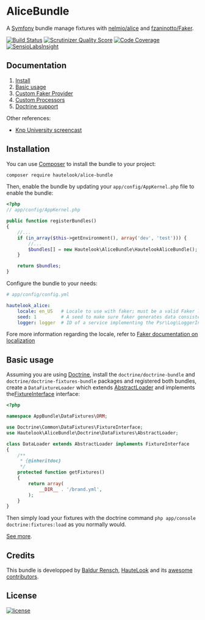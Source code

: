 AliceBundle
===========

A [Symfony](symfony.com) bundle manage fixtures with [nelmio/alice](https://github.com/nelmio/alice) and
[fzaninotto/Faker](https://github.com/fzaninotto/Faker).

[![Build Status](https://travis-ci.org/hautelook/AliceBundle.png?branch=master)](https://travis-ci.org/hautelook/AliceBundle)
[![Scrutinizer Quality Score](https://scrutinizer-ci.com/g/hautelook/AliceBundle/badges/quality-score.png?s=0b9ff0ac44085bc49fdb98f4ea1fec2fea918a39)](https://scrutinizer-ci.com/g/hautelook/AliceBundle/)
[![Code Coverage](https://scrutinizer-ci.com/g/hautelook/AliceBundle/badges/coverage.png?b=master)](https://scrutinizer-ci.com/g/hautelook/AliceBundle/?branch=master)
[![SensioLabsInsight](https://insight.sensiolabs.com/projects/1169e133-3d02-4ba8-a87e-f152c620f8b5/mini.png)](https://insight.sensiolabs.com/projects/1169e133-3d02-4ba8-a87e-f152c620f8b5)

## Documentation

1. [Install](#install)
2. [Basic usage](#basic-usage)
3. [Custom Faker Provider](Resources/doc/faker-provider.md)
4. [Custom Processors](Resources/doc/processors.md)
5. [Doctrine support](Resources/doc/doctrine.md)

Other references:
* [Knp University screencast](https://knpuniversity.com/screencast/alice-fixtures)

## Installation

You can use [Composer](https://getcomposer.org/) to install the bundle to your project:

```bash
composer require hautelook/alice-bundle
```

Then, enable the bundle by updating your `app/config/AppKernel.php` file to enable the bundle:

```php
<?php
// app/config/AppKernel.php

public function registerBundles()
{
    //...
    if (in_array($this->getEnvironment(), array('dev', 'test'))) {
        //...
        $bundles[] = new Hautelook\AliceBundle\HautelookAliceBundle();
    }

    return $bundles;
}
```

Configure the bundle to your needs:

```yaml
# app/config/config.yml

hautelook_alice:
    locale: en_US   # Locale to use with faker; must be a valid Faker locale otherwise will fallback to en_EN
    seed: 1         # A seed to make sure faker generates data consistently across runs, set to null to disable
    logger: logger  # ID of a service implementing the Psr\Log\LoggerInterface
```

Fore more information regarding the locale, refer to
[Faker documentation on localization](https://github.com/fzaninotto/Faker#localization)

## Basic usage

Assuming you are using [Doctrine](http://www.doctrine-project.org/projects/orm.html), install
the `doctrine/doctrine-bundle` and `doctrine/doctrine-fixtures-bundle` packages and registered both bundles, create a
`DataFixtureLoader` which extends [AbstractLoader](Doctrine/DataFixtures/AbstractLoader.php)
and implements the[FixtureInterface](https://github.com/doctrine/data-fixtures/blob/master/lib/Doctrine/Common/DataFixtures/FixtureInterface.php)
interface:

```php
<?php

namespace AppBundle\DataFixtures\ORM;

use Doctrine\Common\DataFixtures\FixtureInterface;
use Hautelook\AliceBundle\Doctrine\DataFixtures\AbstractLoader;

class DataLoader extends AbstractLoader implements FixtureInterface
{
    /**
     * {@inheritdoc}
     */
    protected function getFixtures()
    {
        return array(
            __DIR__ . '/brand.yml',
        );
    }
}
```

Then simply load your fixtures with the doctrine command `php app/console doctrine:fixtures:load` as you normally would.

[See more](#documentation).

## Credits

This bundle is developped by [Baldur Rensch](https://github.com/baldurrensch), [HauteLook](https://github.com/hautelook)
and its [awesome contributors](https://github.com/hautelook/AliceBundle/graphs/contributors).

## License

[![license](https://img.shields.io/badge/license-MIT-red.svg?style=flat-square)](Resources/meta/LICENSE)
